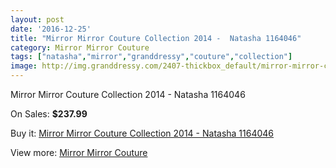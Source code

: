 ```yaml
---
layout: post
date: '2016-12-25'
title: "Mirror Mirror Couture Collection 2014 -  Natasha 1164046"
category: Mirror Mirror Couture
tags: ["natasha","mirror","granddressy","couture","collection"]
image: http://img.granddressy.com/2407-thickbox_default/mirror-mirror-couture-collection-2014-natasha-1164046.jpg
---
```

Mirror Mirror Couture Collection 2014 -  Natasha 1164046

On Sales: **$237.99**
<a href="https://www.granddressy.com/en/mirror-mirror-couture/1981-mirror-mirror-couture-collection-2014-natasha-1164046.html"><amp-img layout="responsive" width="600" height="600" src="//img.granddressy.com/2407-thickbox_default/mirror-mirror-couture-collection-2014-natasha-1164046.jpg" alt="Mirror Mirror Couture Collection 2014 -  Natasha 1164046 0" /></a>

Buy it: [Mirror Mirror Couture Collection 2014 -  Natasha 1164046](https://www.granddressy.com/en/mirror-mirror-couture/1981-mirror-mirror-couture-collection-2014-natasha-1164046.html "Mirror Mirror Couture Collection 2014 -  Natasha 1164046")

View more: [Mirror Mirror Couture](https://www.granddressy.com/en/92-mirror-mirror-couture "Mirror Mirror Couture")